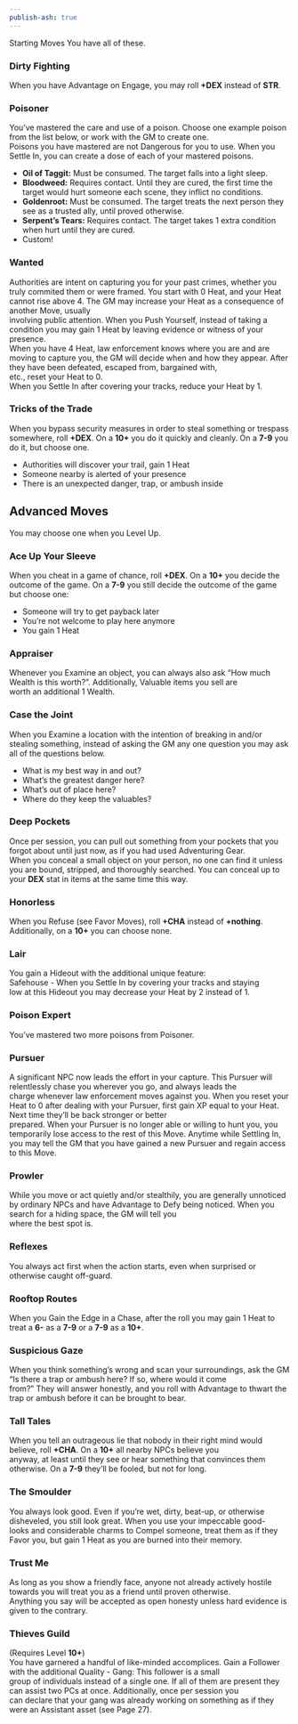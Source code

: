 ```yaml
---  
publish-ash: true  
---  
```

Starting Moves You have all of these.  
  
### Dirty Fighting  
<span class="move-trigger">When you have Advantage on Engage,</span> you may roll **+DEX** instead of **STR**.  
### Poisoner  
You’ve mastered the care and use of a poison. Choose one example poison from the list below, or work with the GM to create one.  
Poisons you have mastered are not Dangerous for you to use. <span class="move-trigger">When you Settle In,</span> you can create a dose of each of your mastered poisons.  
- **Oil of Taggit:** Must be consumed. The target falls into a light sleep.  
- **Bloodweed:** Requires contact. Until they are cured, the first time the target would hurt someone each scene, they inflict no conditions.  
- **Goldenroot:** Must be consumed. The target treats the next person they see as a trusted ally, until proved otherwise.  
- **Serpent’s Tears:** Requires contact. The target takes 1 extra condition when hurt until they are cured.  
- Custom!  
### Wanted  
Authorities are intent on capturing you for your past crimes, whether you truly commited them or were framed. You start with 0 Heat, and your Heat cannot rise above 4. The GM may increase your Heat as a consequence of another Move, usually  
involving public attention. <span class="move-trigger">When you Push Yourself,</span> instead of taking a condition you may gain 1 Heat by leaving evidence or witness of your presence.  
<span class="move-trigger">When you have 4 Heat,</span> law enforcement knows where you are and are moving to capture you, the GM will decide when and how they appear. After they have been defeated, escaped from, bargained with,  
etc., reset your Heat to 0.  
<span class="move-trigger">When you Settle In after covering your tracks,</span> reduce your Heat by 1.  
### Tricks of the Trade  
<span class="move-trigger">When you bypass security measures in order to steal something or trespass somewhere,</span> roll **+DEX**. On a **10+** you do it quickly and cleanly. On a **7-9** you do it, but choose one.  
- Authorities will discover your trail, gain 1 Heat  
- Someone nearby is alerted of your presence  
- There is an unexpected danger, trap, or ambush inside  
  
## Advanced Moves   
You may choose one when you Level Up.  
### Ace Up Your Sleeve  
<span class="move-trigger">When you cheat in a game of chance,</span> roll **+DEX**. On a **10+** you decide the outcome of the game. On a **7-9** you still decide the outcome of the game but choose one:  
- Someone will try to get payback later  
- You’re not welcome to play here anymore  
- You gain 1 Heat  
### Appraiser  
<span class="move-trigger">Whenever you Examine an object,</span> you can always also ask “How much Wealth is this worth?”. Additionally, Valuable items you sell are  
worth an additional 1 Wealth.  
### Case the Joint  
<span class="move-trigger">When you Examine a location with the intention of breaking in and/or stealing something,</span> instead of asking the GM any one question you may ask all of the questions below.  
- What is my best way in and out?  
- What’s the greatest danger here?  
- What’s out of place here?  
- Where do they keep the valuables?  
### Deep Pockets  
Once per session, you can pull out something from your pockets that you forgot about until just now, as if you had used Adventuring Gear.  
<span class="move-trigger">When you conceal a small object on your person,</span> no one can find it unless you are bound, stripped, and thoroughly searched. You can conceal up to your **DEX** stat in items at the same time this way.  
### Honorless  
<span class="move-trigger">When you Refuse (see Favor Moves),</span> roll **+CHA** instead of **+nothing**.  
Additionally, on a **10+** you can choose none.  
### Lair  
You gain a Hideout with the additional unique feature:  
Safehouse - When you Settle In by covering your tracks and staying  
low at this Hideout you may decrease your Heat by 2 instead of 1.  
### Poison Expert  
You’ve mastered two more poisons from Poisoner.  
### Pursuer  
A significant NPC now leads the effort in your capture. This Pursuer will relentlessly chase you wherever you go, and always leads the  
charge whenever law enforcement moves against you. <span class="move-trigger">When you reset your Heat to 0 after dealing with your Pursuer,</span> first gain XP equal to your Heat. Next time they’ll be back stronger or better  
prepared. <span class="move-trigger">When your Pursuer is no longer able or willing to hunt you, you temporarily lose access to the rest of this Move. Anytime while Settling In,</span> you may tell the GM that you have gained a new Pursuer and regain access to this Move.  
### Prowler  
<span class="move-trigger">While you move or act quietly and/or stealthily,</span> you are generally unnoticed by ordinary NPCs and have Advantage to Defy being noticed. <span class="move-trigger">When you search for a hiding space,</span> the GM will tell you  
where the best spot is.  
### Reflexes  
You always act first when the action starts, even when surprised or otherwise caught off-guard.  
### Rooftop Routes  
<span class="move-trigger">When you Gain the Edge in a Chase,</span> after the roll you may gain 1 Heat to treat a **6-** as a **7-9** or a **7-9** as a **10+**.  
### Suspicious Gaze  
<span class="move-trigger">When you think something’s wrong and scan your surroundings,</span> ask the GM “Is there a trap or ambush here? If so, where would it come  
from?” They will answer honestly, and you roll with Advantage to thwart the trap or ambush before it can be brought to bear.  
### Tall Tales  
<span class="move-trigger">When you tell an outrageous lie that nobody in their right mind would believe,</span> roll **+CHA**. On a **10+** all nearby NPCs believe you  
anyway, at least until they see or hear something that convinces them otherwise. On a **7-9** they’ll be fooled, but not for long.  
### The Smoulder  
You always look good. Even if you’re wet, dirty, beat-up, or otherwise disheveled, you still look great. When you use your impeccable good-  
looks and considerable charms to Compel someone, treat them as if they Favor you, but gain 1 Heat as you are burned into their memory.  
### Trust Me  
As long as you show a friendly face, anyone not already actively hostile towards you will treat you as a friend until proven otherwise.  
Anything you say will be accepted as open honesty unless hard evidence is given to the contrary.  
### Thieves Guild   
(Requires Level **10+**)  
You have garnered a handful of like-minded accomplices. Gain a Follower with the additional Quality - Gang: This follower is a small  
group of individuals instead of a single one. If all of them are present they can assist two PCs at once. Additionally, once per session you  
can declare that your gang was already working on something as if they were an Assistant asset (see Page 27).